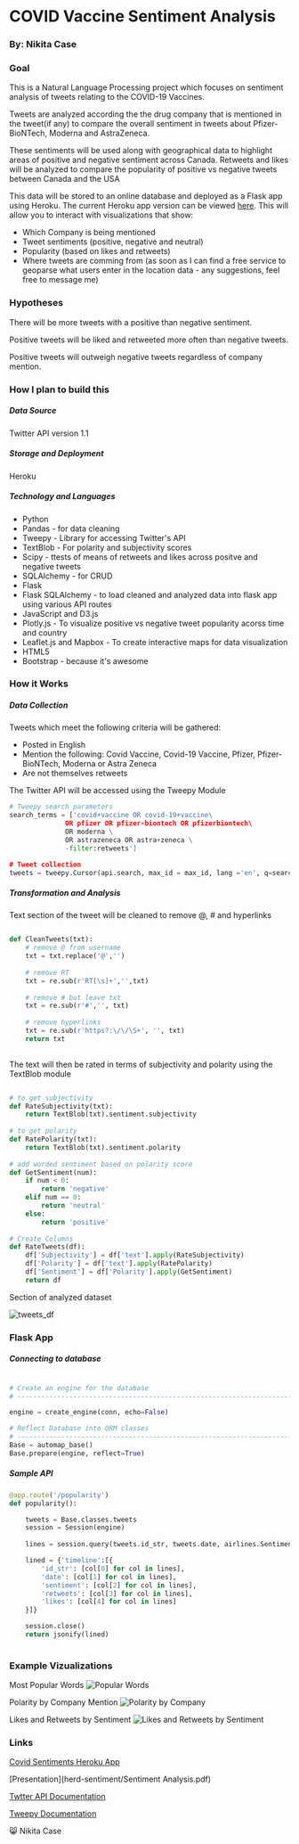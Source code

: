 # COVID Vaccine Sentiment Analysis

### By: Nikita Case


### Goal

This is a Natural Language Processing project which focuses on sentiment analysis of tweets relating to the COVID-19 Vaccines. 

Tweets are analyzed according the the drug company that is mentioned in the tweet(if any) to compare the overall sentiment in tweets about Pfizer-BioNTech, Moderna and AstraZeneca. 

These sentiments will be used along with geographical data to highlight areas of positive and negative sentiment across Canada. Retweets and likes will be analyzed to compare the popularity of positive vs negative tweets between Canada and the USA

This data will be stored to an online database and deployed as a Flask app using Heroku. The current Heroku app version can be viewed 
[here](https://covid-sentiments.herokuapp.com/). This will allow you to interact with visualizations that show:
* Which Company is being mentioned 
* Tweet sentiments (positive, negative and neutral)
* Popularity (based on likes and retweets) 
* Where tweets are comming from (as soon as I can find a free service to geoparse what users enter in the location data - any suggestions, feel free to message me)


### Hypotheses

There will be more tweets with a positive than negative sentiment.

Positive tweets will be liked and retweeted more often than negative tweets.

Positive tweets will outweigh negative tweets regardless of company mention. 


### How I plan to build this

##### Data Source
Twitter API version 1.1

##### Storage and Deployment
Heroku

##### Technology and Languages
* Python
* Pandas - for data cleaning
* Tweepy - Library for accessing Twitter's API
* TextBlob  - For polarity and subjectivity scores
* Scipy - ttests of means of retweets and likes across positve and negative tweets
* SQLAlchemy - for CRUD
* Flask
* Flask SQLAlchemy - to load cleaned and analyzed data into flask app using various API routes
* JavaScript and D3.js
* Plotly.js - To visualize positive vs negative tweet popularity acorss time and country
* Leaflet.js and Mapbox - To create interactive maps for data visualization
* HTML5 
* Bootstrap - because it's awesome


### How it Works

##### Data Collection

Tweets which meet the following criteria will be gathered: 
- Posted in English
- Mention the following: Covid Vaccine, Covid-19 Vaccine, Pfizer, Pfizer-BioNTech, Moderna or Astra Zeneca
- Are not themselves retweets

The Twitter API will be accessed using the Tweepy Module 

```python 
# Tweepy search parameters
search_terms = ['covid+vaccine OR covid-19+vaccine\ 
              OR pfizer OR pfizer-biontech OR pfizerbiontech\ 
              OR moderna \
              OR astrazeneca OR astra+zeneca \
              -filter:retweets']

# Tweet collection
tweets = tweepy.Cursor(api.search, max_id = max_id, lang ='en', q=search_terms, tweet_mode='extended').items(limit)
```

##### Transformation and Analysis

Text section of the tweet will be cleaned to remove @, # and hyperlinks

```python 

def CleanTweets(txt): 
    # remove @ from username
    txt = txt.replace('@','')    
    
    # remove RT    
    txt = re.sub(r'RT[\s]+','',txt)
    
    # remove # but leave txt
    txt = re.sub(r'#','', txt)
    
    # remove hyperlinks
    txt = re.sub(r'https?:\/\/\S+', '', txt)
    return txt
    
```

The text will then be rated in terms of subjectivity and polarity using the TextBlob module

```python 

# to get subjectivity 
def RateSubjectivity(txt):
    return TextBlob(txt).sentiment.subjectivity
    
# to get polarity
def RatePolarity(txt):
    return TextBlob(txt).sentiment.polarity
    
# add worded sentiment based on polarity score
def GetSentiment(num):
    if num < 0: 
        return 'negative' 
    elif num == 0:
        return 'neutral'
    else:
        return 'positive'
        
# Create Columns
def RateTweets(df):
    df['Subjectivity'] = df['text'].apply(RateSubjectivity)
    df['Polarity'] = df['text'].apply(RatePolarity)
    df['Sentiment'] = df['Polarity'].apply(GetSentiment)
    return df 

```

Section of analyzed dataset 

![tweets_df](herd-sentiment/static/images/ss-tweets_df.png)


### Flask App

##### Connecting to database

```python 

# Create an engine for the database
# ------------------------------------------------------------------------------

engine = create_engine(conn, echo=False)   

# Reflect Database into ORM classes
# ------------------------------------------------------------------------------
Base = automap_base()
Base.prepare(engine, reflect=True)

```


##### Sample API 

```python
@app.route('/popularity')
def popularity():

    tweets = Base.classes.tweets
    session = Session(engine)
    
    lines = session.query(tweets.id_str, tweets.date, airlines.Sentiment, tweets.retweet_count, tweets.tweet_favourite_count).all()

    lined = {'timeline':[{
        'id_str': [col[0] for col in lines], 
        'date': [col[1] for col in lines], 
        'sentiment': [col[2] for col in lines],
        'retweets': [col[3] for col in lines],
        'likes': [col[4] for col in lines]
    }]}

    session.close()
    return jsonify(lined)
    
```


### Example Vizualizations

Most Popular Words
![Popular Words](herd-sentiment/static/images/cloud-vac.png)

Polarity by Company Mention 
![Polarity by Company](herd-sentiment/static/images/polarity-violin.png)

Likes and Retweets by Sentiment
![Likes and Retweets by Sentiment](herd-sentiment/static/images/popularity.png)



### Links

[Covid Sentiments Heroku App](https://covid-sentiments.herokuapp.com/)

[Presentation](herd-sentiment/Sentiment Analysis.pdf)

[Twtter API Documentation](https://developer.twitter.com/en/docs/twitter-api)

[Tweepy Documentation](https://docs.tweepy.org/en/latest/)




:smile_cat: Nikita Case

